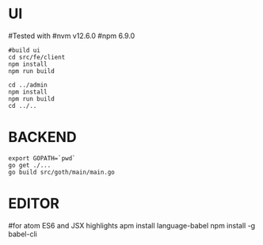 UI
===

#Tested with 
#nvm v12.6.0
#npm 6.9.0

```
#build ui
cd src/fe/client
npm install
npm run build

cd ../admin
npm install
npm run build
cd ../..
```

BACKEND
===

```
export GOPATH=`pwd`
go get ./...
go build src/goth/main/main.go
```

EDITOR
===

#for atom ES6 and JSX highlights
apm install language-babel
npm install -g babel-cli
